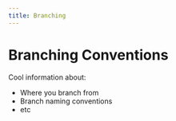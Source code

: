 ```yaml
---
title: Branching
---
```


# Branching Conventions

Cool information about:
* Where you branch from
* Branch naming conventions
* etc 